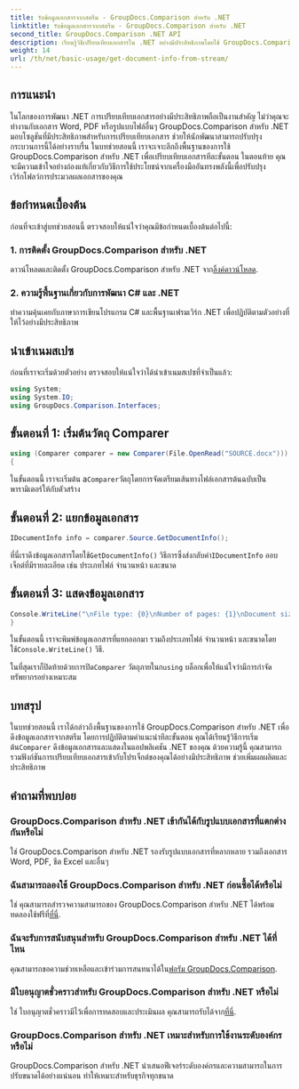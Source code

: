 ```yaml
---
title: รับข้อมูลเอกสารจากสตรีม - GroupDocs.Comparison สำหรับ .NET
linktitle: รับข้อมูลเอกสารจากสตรีม - GroupDocs.Comparison สำหรับ .NET
second_title: GroupDocs.Comparison .NET API
description: เรียนรู้วิธีเปรียบเทียบเอกสารใน .NET อย่างมีประสิทธิภาพโดยใช้ GroupDocs.Comparison ซึ่งปรับปรุงเวิร์กโฟลว์การประมวลผลเอกสารของคุณได้อย่างราบรื่น
weight: 14
url: /th/net/basic-usage/get-document-info-from-stream/
---
```

## การแนะนำ
ในโลกของการพัฒนา .NET การเปรียบเทียบเอกสารอย่างมีประสิทธิภาพถือเป็นงานสำคัญ ไม่ว่าคุณจะทำงานกับเอกสาร Word, PDF หรือรูปแบบไฟล์อื่นๆ GroupDocs.Comparison สำหรับ .NET มอบโซลูชันที่มีประสิทธิภาพสำหรับการเปรียบเทียบเอกสาร ช่วยให้นักพัฒนาสามารถปรับปรุงกระบวนการนี้ได้อย่างราบรื่น ในบทช่วยสอนนี้ เราจะเจาะลึกถึงพื้นฐานของการใช้ GroupDocs.Comparison สำหรับ .NET เพื่อเปรียบเทียบเอกสารทีละขั้นตอน ในตอนท้าย คุณจะมีความเข้าใจอย่างถ่องแท้เกี่ยวกับวิธีการใช้ประโยชน์จากเครื่องมืออันทรงพลังนี้เพื่อปรับปรุงเวิร์กโฟลว์การประมวลผลเอกสารของคุณ
## ข้อกำหนดเบื้องต้น
ก่อนที่จะเข้าสู่บทช่วยสอนนี้ ตรวจสอบให้แน่ใจว่าคุณมีข้อกำหนดเบื้องต้นต่อไปนี้:
### 1. การติดตั้ง GroupDocs.Comparison สำหรับ .NET
 ดาวน์โหลดและติดตั้ง GroupDocs.Comparison สำหรับ .NET จาก[ลิ้งค์ดาวน์โหลด](https://releases.groupdocs.com/comparison/net/).
### 2. ความรู้พื้นฐานเกี่ยวกับการพัฒนา C# และ .NET
ทำความคุ้นเคยกับภาษาการเขียนโปรแกรม C# และพื้นฐานเฟรมเวิร์ก .NET เพื่อปฏิบัติตามตัวอย่างที่ให้ไว้อย่างมีประสิทธิภาพ

## นำเข้าเนมสเปซ
ก่อนที่เราจะเริ่มด้วยตัวอย่าง ตรวจสอบให้แน่ใจว่าได้นำเข้าเนมสเปซที่จำเป็นแล้ว:
```csharp
using System;
using System.IO;
using GroupDocs.Comparison.Interfaces;
```

## ขั้นตอนที่ 1: เริ่มต้นวัตถุ Comparer
```csharp
using (Comparer comparer = new Comparer(File.OpenRead("SOURCE.docx")))
{
```
 ในขั้นตอนนี้ เราจะเริ่มต้น a`Comparer`วัตถุโดยการจัดเตรียมเส้นทางไฟล์เอกสารต้นฉบับเป็นพารามิเตอร์ให้กับตัวสร้าง
## ขั้นตอนที่ 2: แยกข้อมูลเอกสาร
```csharp
IDocumentInfo info = comparer.Source.GetDocumentInfo();
```
 ที่นี่เราดึงข้อมูลเอกสารโดยใช้`GetDocumentInfo()` วิธีการซึ่งส่งกลับค่า`IDocumentInfo` ออบเจ็กต์ที่มีรายละเอียด เช่น ประเภทไฟล์ จำนวนหน้า และขนาด
## ขั้นตอนที่ 3: แสดงข้อมูลเอกสาร
```csharp
Console.WriteLine("\nFile type: {0}\nNumber of pages: {1}\nDocument size: {2} bytes", info.FileType, info.PageCount, info.Size);
}
```
 ในขั้นตอนนี้ เราจะพิมพ์ข้อมูลเอกสารที่แยกออกมา รวมถึงประเภทไฟล์ จำนวนหน้า และขนาดโดยใช้`Console.WriteLine()` วิธี.

 ในที่สุดเราก็ปิดท้ายด้วยการปิด`Comparer` วัตถุภายในก`using` บล็อกเพื่อให้แน่ใจว่ามีการกำจัดทรัพยากรอย่างเหมาะสม

## บทสรุป
 ในบทช่วยสอนนี้ เราได้กล่าวถึงพื้นฐานของการใช้ GroupDocs.Comparison สำหรับ .NET เพื่อดึงข้อมูลเอกสารจากสตรีม โดยการปฏิบัติตามคำแนะนำทีละขั้นตอน คุณได้เรียนรู้วิธีการเริ่มต้น`Comparer` ดึงข้อมูลเอกสารและแสดงในแอปพลิเคชัน .NET ของคุณ ด้วยความรู้นี้ คุณสามารถรวมฟังก์ชันการเปรียบเทียบเอกสารเข้ากับโปรเจ็กต์ของคุณได้อย่างมีประสิทธิภาพ ช่วยเพิ่มผลผลิตและประสิทธิภาพ
## คำถามที่พบบ่อย
### GroupDocs.Comparison สำหรับ .NET เข้ากันได้กับรูปแบบเอกสารที่แตกต่างกันหรือไม่
ใช่ GroupDocs.Comparison สำหรับ .NET รองรับรูปแบบเอกสารที่หลากหลาย รวมถึงเอกสาร Word, PDF, ชีต Excel และอื่นๆ
### ฉันสามารถลองใช้ GroupDocs.Comparison สำหรับ .NET ก่อนซื้อได้หรือไม่
 ใช่ คุณสามารถสำรวจความสามารถของ GroupDocs.Comparison สำหรับ .NET ได้พร้อมทดลองใช้ฟรีที่[ที่นี่](https://releases.groupdocs.com/).
### ฉันจะรับการสนับสนุนสำหรับ GroupDocs.Comparison สำหรับ .NET ได้ที่ไหน
 คุณสามารถขอความช่วยเหลือและเข้าร่วมการสนทนาได้ใน[ฟอรัม GroupDocs.Comparison](https://forum.groupdocs.com/c/comparison/12).
### มีใบอนุญาตชั่วคราวสำหรับ GroupDocs.Comparison สำหรับ .NET หรือไม่
 ใช่ ใบอนุญาตชั่วคราวมีไว้เพื่อการทดสอบและประเมินผล คุณสามารถรับได้จาก[ที่นี่](https://purchase.groupdocs.com/temporary-license/).
### GroupDocs.Comparison สำหรับ .NET เหมาะสำหรับการใช้งานระดับองค์กรหรือไม่
GroupDocs.Comparison สำหรับ .NET นำเสนอฟีเจอร์ระดับองค์กรและความสามารถในการปรับขนาดได้อย่างแน่นอน ทำให้เหมาะสำหรับธุรกิจทุกขนาด